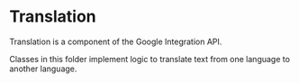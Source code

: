 # Translation

Translation is a component of the Google Integration API.
  
Classes in this folder implement logic to translate text from one language to another language.
